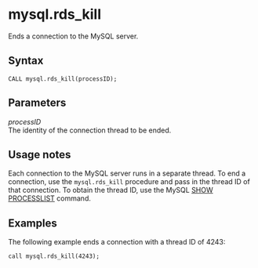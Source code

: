 # mysql\.rds\_kill<a name="mysql_rds_kill"></a>

Ends a connection to the MySQL server\.

## Syntax<a name="mysql_rds_kill-syntax"></a>

 

```
CALL mysql.rds_kill(processID);
```

## Parameters<a name="mysql_rds_kill-parameters"></a>

 *processID*   
The identity of the connection thread to be ended\.

## Usage notes<a name="mysql_rds_kill-usage-notes"></a>

Each connection to the MySQL server runs in a separate thread\. To end a connection, use the `mysql.rds_kill` procedure and pass in the thread ID of that connection\. To obtain the thread ID, use the MySQL [SHOW PROCESSLIST](https://dev.mysql.com/doc/refman/8.0/en/show-processlist.html) command\.

## Examples<a name="mysql_rds_kill-examples"></a>

The following example ends a connection with a thread ID of 4243:

```
call mysql.rds_kill(4243);               
```